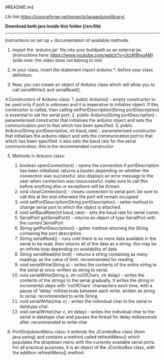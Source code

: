 #README.md

*Lib link*
https://sourceforge.net/projects/javaarduinolibrary/

**Download both jars inside this folder (/src/lib)**

____

Instructions on set up + documentation of available methods.

1. Import the 'arduino.jar' file into your buildpath as an external jar. (instructions here: https://www.youtube.com/watch?v=UtzAf8tyuAM) (side note: the video does not belong to me)

2. In your class, insert the statement import arduino.*; before your class definition.

3. Now, you can create an object of Arduino class which will allow you to call serialWrite() and serialRead().

4.Constructors of Arduino class:
	1. public Arduino() - empty constructor to be used only if port is unknown and it is imperative to initialise object. If this constructor is called, then calling setPortDescription(String portDescription) is essential to set the serial port.
	2. public Arduino(String portDescription) - parameterised constructor that initialises the arduino object and sets the communication port to that which has been specified.
	3. public Arduino(String portDescription, int baud_rate) - parameterised constructor that initialises the arduino object and sets the communication port to that which has been specified. it also sets the baud rate for the serial communication. this is the recommended constructor

5. Methods in Arduino class:
	1. boolean openConnection() - opens the connection if portDescription has been initialised. returns a boolen depending on whether the connection was successful. also displays an error message to the user when connection was unsuccessful. make sure to call this before anything else or exceptions will be thrown
	2. void closeConnection() - closes connection to serial port. be sure to call this at the end otherwise the port will remain occupied
	3. void setPortDescription(String portDescription) - setter method to change serial port to which the object is attached.
	4. void setBaudRate(int baud_rate) - sets the baud rate for serial comm.
	5. SerialPort getSerialPort() - returns an object of type SerialPort with the current SerialPort
	6. String getPortDescription() - getter method returning the String containng the port description.
	7. String serialRead() - runs until there is no more data available in the serial to be read. then returns all of the data as a string. this may be an infinite loop depending on availability of data
	8. String serialRead(int limit) - returns a string containing as many readings as the value of limit. recommended for reading
	9. void serialWrite(String s) - writes the contents of the entire string to the serial at once. written as string to serial.
	10. void serialWrite(String s, int noOfChars, int delay) - writes the contents of the strings to the serial gradually. It writes the string in incremental steps with 'noOfChars' charaacters each time, with a pause of 'delay' milliseconds between each write. written as string to serial. recommended to write String
	11. void serialWrite(char c) - writes the individual char to the serial in datatype char.
	12. void serialWrite(char c, int delay) - writes the individual char to the serial in datatype char and pauses the thread for delay milliseconds after. recommended to write char

6. PortDropdownMenu class: it extends the JComboBox class (from java.swing) and contains a method called refreshMenu() which populates the dropdown menu with the currently available serial ports. For all practical purposes, it is an object of the JComboBox class, with the addition refreshMenu() method.
